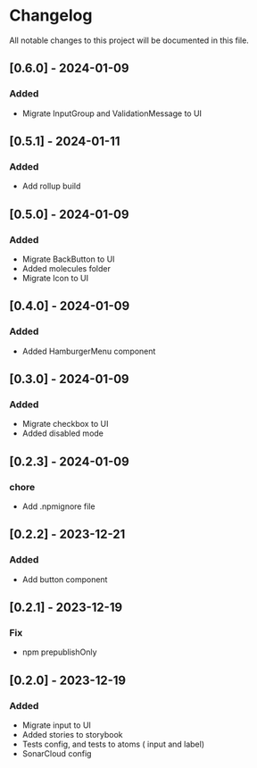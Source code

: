 # Changelog

All notable changes to this project will be documented in this file.

## [0.6.0] - 2024-01-09

### Added

- Migrate InputGroup and ValidationMessage to UI

## [0.5.1] - 2024-01-11

### Added

- Add rollup build

## [0.5.0] - 2024-01-09

### Added

- Migrate BackButton to UI
- Added molecules folder
- Migrate Icon to UI

## [0.4.0] - 2024-01-09

### Added

- Added HamburgerMenu component

## [0.3.0] - 2024-01-09

### Added

- Migrate checkbox to UI
- Added disabled mode

## [0.2.3] - 2024-01-09

### chore

- Add .npmignore file

## [0.2.2] - 2023-12-21

### Added

- Add button component

## [0.2.1] - 2023-12-19

### Fix

- npm prepublishOnly

## [0.2.0] - 2023-12-19

### Added

- Migrate input to UI
- Added stories to storybook
- Tests config, and tests to atoms ( input and label)
- SonarCloud config
